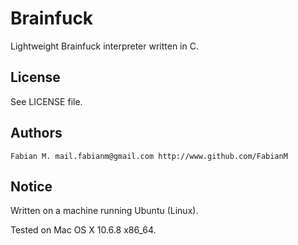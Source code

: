Brainfuck 
===========
Lightweight Brainfuck interpreter written in C.

## License
See LICENSE file.

## Authors
    Fabian M. mail.fabianm@gmail.com http://www.github.com/FabianM

## Notice
Written on a machine running Ubuntu (Linux).

Tested on Mac OS X 10.6.8 x86_64.